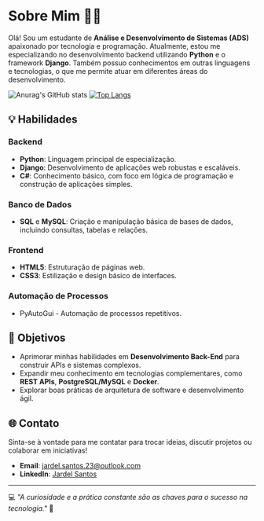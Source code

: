 # Sobre Mim 👨‍💻

Olá! Sou um estudante de **Análise e Desenvolvimento de Sistemas (ADS)** apaixonado por tecnologia e programação. Atualmente, estou me especializando no desenvolvimento backend utilizando **Python** e o framework **Django**. Também possuo conhecimentos em outras linguagens e tecnologias, o que me permite atuar em diferentes áreas do desenvolvimento.

![Anurag's GitHub stats](https://github-readme-stats.vercel.app/api?username=DevSantosJD&show_icons=true&theme=radical)
[![Top Langs](https://github-readme-stats.vercel.app/api/top-langs/?username=DevSantosJD&show_icons=true&theme=radical_count=8)](https://github.com/anuraghazra/github-readme-stats)

## 💡 Habilidades

### Backend
- **Python**: Linguagem principal de especialização.
- **Django**: Desenvolvimento de aplicações web robustas e escaláveis.
- **C#**: Conhecimento básico, com foco em lógica de programação e construção de aplicações simples.

### Banco de Dados
- **SQL** e **MySQL**: Criação e manipulação básica de bases de dados, incluindo consultas, tabelas e relações.

### Frontend
- **HTML5**: Estruturação de páginas web.
- **CSS3**: Estilização e design básico de interfaces.

### Automação de Processos
- PyAutoGui - Automação de processos repetitivos.

## 🎯 Objetivos

- Aprimorar minhas habilidades em **Desenvolvimento Back-End** para construir APIs e sistemas complexos.
- Expandir meu conhecimento em tecnologias complementares, como **REST APIs**, **PostgreSQL/MySQL** e **Docker**.
- Explorar boas práticas de arquitetura de software e desenvolvimento ágil.

## 🌐 Contato

Sinta-se à vontade para me contatar para trocar ideias, discutir projetos ou colaborar em iniciativas!  
- **Email**: [jardel.santos.23@outlook.com](mailto:jardel.santos.23@outlook.com)  
- **LinkedIn**: [Jardel Santos](https://www.linkedin.com/in/jardel-santos-da-silva-194a03212/) 

---

💻 *"A curiosidade e a prática constante são as chaves para o sucesso na tecnologia."* 🚀
